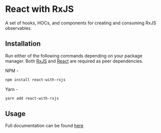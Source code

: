 # React with RxJS

A set of hooks, HOCs, and components for creating and consuming RxJS observables.

## Installation

Run either of the following commands depending on your package manager. Both [RxJS](https://www.npmjs.com/package/rxjs) and [React](https://www.npmjs.com/package/react) are required as peer dependencies.

NPM -

```bash
npm install react-with-rxjs
```

Yarn -

```bash
yarn add react-with-rxjs
```

## Usage

Full documentation can be found [here](https://samuel-carnell.github.io/react-with-rxjs-docs/)
